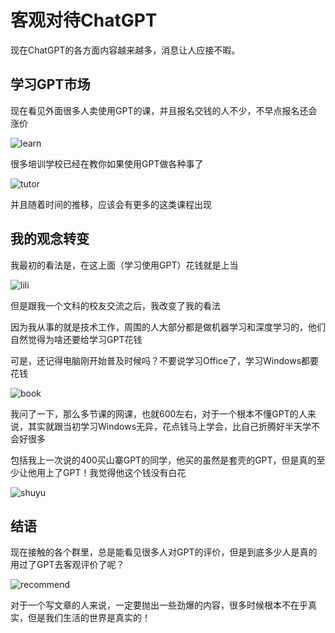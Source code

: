 # 客观对待ChatGPT


现在ChatGPT的各方面内容越来越多，消息让人应接不暇。


## 学习GPT市场


现在看见外面很多人卖使用GPT的课，并且报名交钱的人不少，不早点报名还会涨价


![learn](./assets/learn.png)



很多培训学校已经在教你如果使用GPT做各种事了


![tutor](./assets/tutor.png)


并且随着时间的推移，应该会有更多的这类课程出现


## 我的观念转变


我最初的看法是，在这上面（学习使用GPT）花钱就是上当


![lili](./assets/lili.png)


但是跟我一个文科的校友交流之后，我改变了我的看法


因为我从事的就是技术工作，周围的人大部分都是做机器学习和深度学习的，他们自然觉得为啥还要给学习GPT花钱


可是，还记得电脑刚开始普及时候吗？不要说学习Office了，学习Windows都要花钱


![book](./assets/book.jpg)


我问了一下，那么多节课的网课，也就600左右，对于一个根本不懂GPT的人来说，其实就跟当初学习Windows无异，花点钱马上学会，比自己折腾好半天学不会好很多


包括我上一次说的400买山寨GPT的同学，他买的虽然是套壳的GPT，但是真的至少让他用上了GPT！我觉得他这个钱没有白花


![shuyu](./assets/shuyu.jpg)


## 结语


现在接触的各个群里，总是能看见很多人对GPT的评价，但是到底多少人是真的用过了GPT去客观评价了呢？


![recommend](./assets/recommend.jpg)


对于一个写文章的人来说，一定要抛出一些劲爆的内容，很多时候根本不在乎真实，但是我们生活的世界是真实的！

